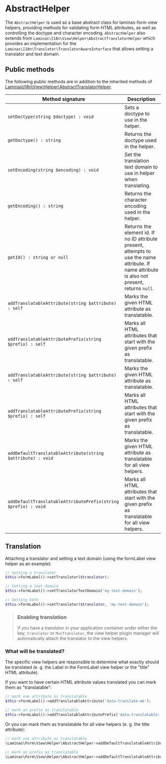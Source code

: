 # AbstractHelper

The `AbstractHelper` is used as a base abstract class for laminas-form view
helpers, providing methods for validating form HTML attributes, as well as
controlling the doctype and character encoding. `AbstractHelper` also extends
from `Laminas\I18n\View\Helper\AbstractTranslatorHelper` which provides an
implementation for the `Laminas\I18n\Translator\TranslatorAwareInterface` that
allows setting a translator and text domain.

## Public methods

The following public methods are in addition to the inherited methods of
[Laminas\I18n\View\Helper\AbstractTranslatorHelper](http://docs.laminas.dev/laminas-i18n/view-helpers/#abstract-translator-helper).

Method signature                                               | Description
-------------------------------------------------------------- | ----------------------------------------------------------------------------------------------------------------------------------------------
`setDoctype(string $doctype) : void`                           | Sets a doctype to use in the helper.
`getDoctype() : string`                                        | Returns the doctype used in the helper.
`setEncoding(string $encoding) : void`                         | Set the translation text domain to use in helper when translating.
`getEncoding() : string`                                       | Returns the character encoding used in the helper.
`getId() : string or null`                                     | Returns the element id. If no ID attribute present, attempts to use the name attribute. If name attribute is also not present, returns `null`.
`addTranslatableAttribute(string $attribute) : self`           | Marks the given HTML attribute as translatable.
`addTranslatableAttributePrefix(string $prefix) : self`        | Marks all HTML attributes that start with the given prefix as translatable.
`addTranslatableAttribute(string $attribute) : self`           | Marks the given HTML attribute as translatable.
`addTranslatableAttributePrefix(string $prefix) : self`        | Marks all HTML attributes that start with the given prefix as translatable.
`addDefaultTranslatableAttribute(string $attribute) : void`    | Marks the given HTML attribute as translatable for all view helpers.
`addDefaultTranslatableAttributePrefix(string $prefix) : void` | Marks all HTML attributes that start with the given prefix as translatable for all view helpers.

## Translation

Attaching a translator and setting a text domain (using the formLabel view helper as an example):

```php
// Setting a translator
$this->formLabel()->setTranslator($translator);

// Setting a text domain
$this->formLabel()->setTranslatorTextDomain('my-text-domain');

// Setting both
$this->formLabel()->setTranslator($translator, 'my-text-domain');
```

> ### Enabling translation
>
> If you have a translator in your application container under either the key,
> `translator` or `MvcTranslator`, the view helper plugin manager will
> automatically attach the translator to the view helpers.

### What will be translated?

The specific view helpers are responsible to determine what exactly should be translated 
(e. g. the Label in the FormLabel view helper or the "title" HTML attribute).

If you want to have certain HTML attribute values translated you can mark them as "translatable":
```php
// mark one attribute as translatable
$this->formLabel()->addTranslatableAttribute('data-translate-me');

// mark an prefix as translatable
$this->formLabel()->addTranslatableAttributePrefix('data-translatable-');
```

Or you can mark them as translatable for all view helpers (e. g. the title attribute):
```php
// mark one attribute as translatable
\Laminas\Form\View\Helper\AbstractHelper->addDefaultTranslatableAttribute('title');

// mark an prefix as translatable
\Laminas\Form\View\Helper\AbstractHelper->addDefaultTranslatableAttributePrefix('data-translatable-');
```
